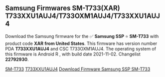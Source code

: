 <h2>Samsung Firmwares SM-T733(XAR) T733XXU1AUJ4/T733OXM1AUJ4/T733XXU1AUJ4</h2>
Download the Samsung firmware for the ✅ <strong>Samsung SSP </strong> ⭐ <strong>SM-T733</strong> with product code <strong>XAR</strong> <strong> from United States</strong>. This firmware has version number PDA <strong>T733XXU1AUJ4</strong> and CSC T733OXM1AUJ4. The operating system of this firmware is Android R , with build date 2021-11-02. Changelist <strong>22792930</strong>.


[SM-T733](https://samfirm.shop/samsung/model/SM-T733)
[T733XXU1AUJ4](https://samfirm.shop/samsung/pda/T733XXU1AUJ4)
[Download Firmware Samsung SSP SM-T733](https://samfirm.shop/samsung/firmware/471764)
